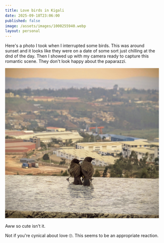 ```yaml
---
title: Love birds in Kigali
date: 2025-09-18T23:06:00
published: false
image: /assets/images/1000255940.webp
layout: personal
---
```

Here's a photo I took when I interrupted some birds. This was around sunset and it looks like they were on a date of some sort  just chilling at the dnd of the day. Then I showed up with my camera ready to capture this romantic scene. They don't look happy about the paparazzi. 

![Two little birds on a ledge at sunset over looking the special economic zone in Kigali](/assets/images/1000249706.jpg "Two little birds on a ledge at sunset over looking the special economic zone in Kigali. Photo by Richard Djarbeng")

Aww so cute isn't it. 

Not if you're cynical about love 🙄. This seems to be an appropriate reaction.
